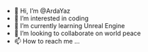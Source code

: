 - 👋 Hi, I’m @ArdaYaz
- 👀 I’m interested in coding
- 🌱 I’m currently learning Unreal Engine
- 💞️ I’m looking to collaborate on world peace
- 📫 How to reach me ...

<!---
ArdaYaz/ArdaYaz is a ✨ special ✨ repository because its `README.md` (this file) appears on your GitHub profile.
You can click the Preview link to take a look at your changes.
--->
